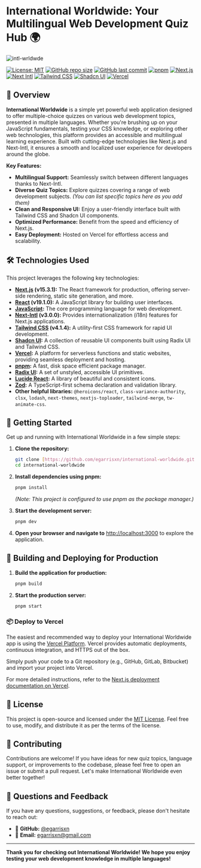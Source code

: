 # International Worldwide: Your Multilingual Web Development Quiz Hub 🌍

![intl-wrldwde](https://github.com/user-attachments/assets/5f5a7469-7f12-48ad-8449-6abddda439e6)

[![License: MIT](https://img.shields.io/badge/License-MIT-yellow.svg)](https://opensource.org/licenses/MIT)
[![GitHub repo size](https://img.shields.io/github/repo-size/egarrisxn/international-worldwide)](https://github.com/egarrisxn/international-worldwide)
[![GitHub last commit](https://img.shields.io/github/last-commit/egarrisxn/international-worldwide)](https://github.com/egarrisxn/international-worldwide/commits/main)
[![pnpm](https://img.shields.io/badge/package%20manager-pnpm-blueviolet)](https://pnpm.io)
[![Next.js](https://img.shields.io/badge/Next.js-v15.3.1-black?logo=next.js)](https://nextjs.org)
[![Next Intl](https://img.shields.io/badge/Next--Intl-v3.0.0-blue)](https://next-intl-docs.vercel.app/)
[![Tailwind CSS](https://img.shields.io/badge/Tailwind%20CSS-v4.1.4-blue?logo=tailwindcss)](https://tailwindcss.com)
[![Shadcn UI](https://img.shields.io/badge/Shadcn--UI-latest-gray)](https://ui.shadcn.com/)
[![Vercel](https://img.shields.io/badge/Vercel-deployed-brightgreen?logo=vercel)](https://international-worldwide.vercel.app)

## 🚀 Overview

**International Worldwide** is a simple yet powerful web application designed to offer multiple-choice quizzes on various web development topics, presented in multiple languages. Whether you're brushing up on your JavaScript fundamentals, testing your CSS knowledge, or exploring other web technologies, this platform provides an accessible and multilingual learning experience. Built with cutting-edge technologies like Next.js and Next-Intl, it ensures a smooth and localized user experience for developers around the globe.

**Key Features:**

- **Multilingual Support:** Seamlessly switch between different languages thanks to Next-Intl.
- **Diverse Quiz Topics:** Explore quizzes covering a range of web development subjects. _(You can list specific topics here as you add them)_
- **Clean and Responsive UI:** Enjoy a user-friendly interface built with Tailwind CSS and Shadcn UI components.
- **Optimized Performance:** Benefit from the speed and efficiency of Next.js.
- **Easy Deployment:** Hosted on Vercel for effortless access and scalability.

## 🛠️ Technologies Used

This project leverages the following key technologies:

- **[Next.js](https://nextjs.org/) (v15.3.1):** The React framework for production, offering server-side rendering, static site generation, and more.
- **[React](https://react.dev/) (v19.1.0):** A JavaScript library for building user interfaces.
- **[JavaScript](https://developer.mozilla.org/en-US/docs/Web/JavaScript):** The core programming language for web development.
- **[Next-Intl](https://next-intl-docs.vercel.app/) (v3.0.0):** Provides internationalization (i18n) features for Next.js applications.
- **[Tailwind CSS](https://tailwindcss.com/) (v4.1.4):** A utility-first CSS framework for rapid UI development.
- **[Shadcn UI](https://ui.shadcn.com/):** A collection of reusable UI components built using Radix UI and Tailwind CSS.
- **[Vercel](https://vercel.com/):** A platform for serverless functions and static websites, providing seamless deployment and hosting.
- **[pnpm](https://pnpm.io/):** A fast, disk space efficient package manager.
- **[Radix UI](https://www.radix-ui.com/):** A set of unstyled, accessible UI primitives.
- **[Lucide React](https://lucide.dev/icons):** A library of beautiful and consistent icons.
- **[Zod](https://zod.dev/):** A TypeScript-first schema declaration and validation library.
- **Other helpful libraries:** `@heroicons/react`, `class-variance-authority`, `clsx`, `lodash`, `next-themes`, `nextjs-toploader`, `tailwind-merge`, `tw-animate-css`.

## 🚀 Getting Started

Get up and running with International Worldwide in a few simple steps:

1.  **Clone the repository:**

    ```bash
    git clone [https://github.com/egarrisxn/international-worldwide.git](https://github.com/egarrisxn/international-worldwide.git)
    cd international-worldwide
    ```

2.  **Install dependencies using pnpm:**

    ```bash
    pnpm install
    ```

    _(Note: This project is configured to use pnpm as the package manager.)_

3.  **Start the development server:**

    ```bash
    pnpm dev
    ```

4.  **Open your browser and navigate to** [http://localhost:3000](http://localhost:3000) to explore the application.

## 🚀 Building and Deploying for Production

1.  **Build the application for production:**

    ```bash
    pnpm build
    ```

2.  **Start the production server:**
    ```bash
    pnpm start
    ```

### 📦 Deploy to Vercel

The easiest and recommended way to deploy your International Worldwide app is using the [Vercel Platform](https://vercel.com/new?utm_medium=default-template&filter=next.js&utm_source=create-next-app&utm_campaign=create-next-app-readme). Vercel provides automatic deployments, continuous integration, and HTTPS out of the box.

Simply push your code to a Git repository (e.g., GitHub, GitLab, Bitbucket) and import your project into Vercel.

For more detailed instructions, refer to the [Next.js deployment documentation on Vercel](https://nextjs.org/docs/deployment).

## 📜 License

This project is open-source and licensed under the [MIT License](LICENSE). Feel free to use, modify, and distribute it as per the terms of the license.

## 🙏 Contributing

Contributions are welcome! If you have ideas for new quiz topics, language support, or improvements to the codebase, please feel free to open an issue or submit a pull request. Let's make International Worldwide even better together!

## 💬 Questions and Feedback

If you have any questions, suggestions, or feedback, please don't hesitate to reach out:

- 📌 **GitHub:** [@egarrisxn](https://github.com/egarrisxn)
- 📧 **Email:** [egarrisxn@gmail.com](mailto:egarrisxn@gmail.com)

---

**Thank you for checking out International Worldwide! We hope you enjoy testing your web development knowledge in multiple languages!**
